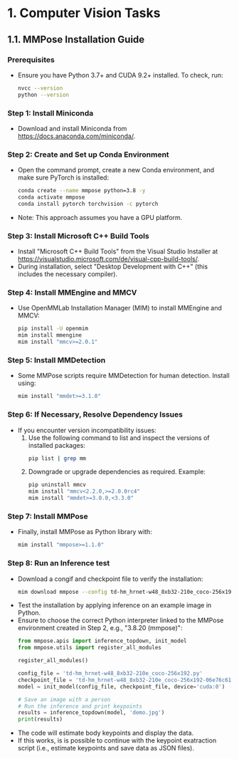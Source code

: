 # 1. Computer Vision Tasks

## 1.1. MMPose Installation Guide

### Prerequisites
- Ensure you have Python 3.7+ and CUDA 9.2+ installed. To check, run:
  ```bash
  nvcc --version
  python --version

### Step 1: Install Miniconda
- Download and install Miniconda from https://docs.anaconda.com/miniconda/.

### Step 2: Create and Set up Conda Environment
- Open the command prompt, create a new Conda environment, and make sure PyTorch is installed:
  ```bash
  conda create --name mmpose python=3.8 -y
  conda activate mmpose
  conda install pytorch torchvision -c pytorch
- Note: This approach assumes you have a GPU platform.

### Step 3: Install Microsoft C++ Build Tools
- Install "Microsoft C++ Build Tools" from the Visual Studio Installer at https://visualstudio.microsoft.com/de/visual-cpp-build-tools/.
- During installation, select "Desktop Development with C++" (this includes the necessary compiler).

### Step 4: Install MMEngine and MMCV
- Use OpenMMLab Installation Manager (MIM) to install MMEngine and MMCV:
  ```bash
  pip install -U openmim
  mim install mmengine
  mim install "mmcv>=2.0.1"

### Step 5: Install MMDetection
- Some MMPose scripts require MMDetection for human detection. Install using:
  ```bash
  mim install "mmdet>=3.1.0"

### Step 6: If Necessary, Resolve Dependency Issues
- If you encounter version incompatibility issues:
    1. Use the following command to list and inspect the versions of installed packages:
       ```bash
       pip list | grep mm
    2. Downgrade or upgrade dependencies as required. Example:
       ```bash
       pip uninstall mmcv
       mim install "mmcv<2.2.0,>=2.0.0rc4"
       mim install "mmdet>=3.0.0,<3.3.0"

### Step 7: Install MMPose
- Finally, install MMPose as Python library with:
  ```bash
  mim install "mmpose>=1.1.0"

### Step 8: Run an Inference test
- Download a congif and checkpoint file to verify the installation:
  ```bash
  mim download mmpose --config td-hm_hrnet-w48_8xb32-210e_coco-256x192 --dest .
- Test the installation by applying inference on an example image in Python.
- Ensure to choose the correct Python interpreter linked to the MMPose environment created in Step 2, e.g., "3.8.20 (mmpose)":
  ```python
  from mmpose.apis import inference_topdown, init_model
  from mmpose.utils import register_all_modules
  
  register_all_modules()
  
  config_file = 'td-hm_hrnet-w48_8xb32-210e_coco-256x192.py'
  checkpoint_file = 'td-hm_hrnet-w48_8xb32-210e_coco-256x192-06e76c616_20220913.pth'
  model = init_model(config_file, checkpoint_file, device='cuda:0')  # or device='cpu'
  
  # Save an image with a person
  # Run the inference and print keypoints
  results = inference_topdown(model, 'demo.jpg')
  print(results)
- The code will estimate body keypoints and display the data.
- If this works, is is possible to continue with the keypoint exatraction script (i.e., estimate keypoints and save data as JSON files).
